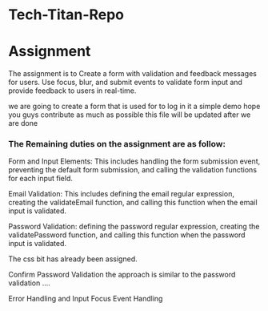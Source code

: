 # Tech-Titan-Repo

# Assignment
The assignment is to Create a form with validation and feedback messages for users.
Use focus, blur, and submit events to validate form input and provide feedback to users in real-time.

we are going to create a form that is used for to log in it a simple demo hope you guys contribute as much as possible this file will be updated after we are done
### The Remaining duties on the assignment are as follow:
Form and Input Elements:  This includes handling the form submission event, preventing the default form submission, and calling the validation functions for each input field.

Email Validation: This includes defining the email regular expression, creating the validateEmail function, and calling this function when the email input is validated.

Password Validation:   defining the password regular expression, creating the validatePassword function, and calling this function when the password input is validated.

The css bit has already been assigned.

Confirm Password Validation the approach is similar to the password validation ....

Error Handling and Input Focus Event Handling
